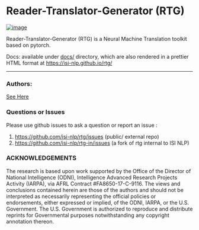 # Reader-Translator-Generator (RTG)  
[![image](http://img.shields.io/pypi/v/rtg.svg)](https://pypi.python.org/pypi/rtg/)


Reader-Translator-Generator (RTG) is a Neural Machine Translation toolkit based on pytorch. 

Docs: available under [docs/](docs/index.adoc) directory, which are also rendered in a prettier HTML format at https://isi-nlp.github.io/rtg/    

---------
### Authors:
[See Here](https://github.com/isi-nlp/rtg-xt/graphs/contributors)

### Questions or Issues 

Please use github issues to ask a question or report an issue :
1. https://github.com/isi-nlp/rtg/issues   (public/ external repo)
2. https://github.com/isi-nlp/rtg-in/issues (a fork of rtg internal to ISI NLP)

### ACKNOWLEDGEMENTS

The research is based upon work supported by the Office of the Director of
National Intelligence (ODNI), Intelligence Advanced Research Projects
Activity (IARPA), via AFRL Contract #FA8650-17-C-9116.
The views and conclusions contained herein are those of the authors and
should not be interpreted as necessarily representing the official policies or
endorsements, either expressed or implied, of the ODNI, IARPA, or the
U.S. Government. The U.S. Government is authorized to reproduce and
distribute reprints for Governmental purposes notwithstanding any
copyright annotation thereon.
